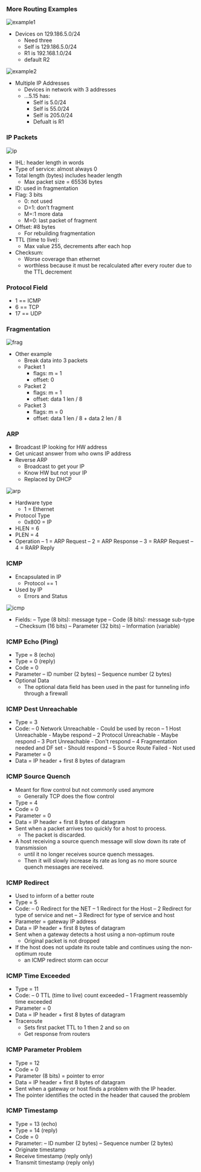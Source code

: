 
### More Routing Examples

![example1](./example1.png)

- Devices on 129.186.5.0/24
    - Need three 
    - Self is 129.186.5.0/24
    - R1 is 192.168.1.0/24
    - default R2

![example2](./example2.png)

- Multiple IP Addresses
    - Devices in network with 3 addresses
    - ...5.15 has:
        - Self is 5.0/24
        - Self is 55.0/24
        - Self is 205.0/24
        - Defualt is R1

### IP Packets

![ip](./ip_packet.png)

- IHL: header length in words
- Type of service: almost always 0
- Total length (bytes) includes header length
    - Max packet size = 65536 bytes
- ID: used in fragmentation
- Flag: 3 bits
    - 0: not used
    - D=1: don’t fragment
    - M=:1 more data
    - M=0: last packet of fragment
- Offset: #8 bytes
    - For rebuilding fragmentation
- TTL (time to live): 
    - Max value 255, decrements after each hop
- Checksum: 
    - Worse coverage than ethernet
    - worthless because it must be recalculated after every router due to the TTL decrement


### Protocol Field 
- 1 == ICMP
- 6 == TCP
- 17 == UDP

### Fragmentation
![frag](./frag.png)

- Other example
    - Break data into 3 packets
    - Packet 1 
        - flags: m = 1
        - offset: 0
    - Packet 2 
        - flags: m = 1
        - offset: data 1 len / 8
    - Packet 3 
        - flags: m = 0
        - offset: data 1 len / 8 + data 2 len / 8


### ARP
- Broadcast IP looking for HW address
- Get unicast answer from who owns IP address
- Reverse ARP
    - Broadcast to get your IP
    - Know HW but not your IP
    - Replaced by DHCP

![arp](./arp.png)

- Hardware type 
    - 1 = Ethernet
- Protocol Type 
    - 0x800 = IP
- HLEN = 6
- PLEN = 4
- Operation
    – 1 = ARP Request
    – 2 = ARP Response
    – 3 = RARP Request
    – 4 = RARP Reply


### ICMP
- Encapsulated in IP
    - Protocol == 1
- Used by IP 
    - Errors and Status

![icmp](./icmp.png)

- Fields:
    – Type (8 bits): message type
    – Code (8 bits): message sub-type
    – Checksum (16 bits)
    – Parameter (32 bits)
    – Information (variable)

### ICMP Echo (Ping)
- Type = 8 (echo)
- Type = 0 (reply)
- Code = 0
- Parameter
    – ID number (2 bytes)
    – Sequence number (2 bytes)
- Optional Data
    - The optional data field has been used in the past for tunneling info through a firewall


### ICMP Dest Unreachable
- Type = 3
- Code:
    – 0 Network Unreachable
        - Could be used by recon 
    – 1 Host Unreachable
        - Maybe respond 
    – 2 Protocol Unreachable
        - Maybe respond
    – 3 Port Unreachable
        - Don't respond
    – 4 Fragmentation needed and DF set 
        - Should respond
    – 5 Source Route Failed
        - Not used
- Parameter = 0
- Data = IP header + first 8 bytes of datagram


### ICMP Source Quench
- Meant for flow control but not commonly used anymore
    - Generally TCP does the flow control
- Type = 4
- Code = 0
- Parameter = 0
- Data = IP header + first 8 bytes of datagram
- Sent when a packet arrives too quickly for a host to process. 
    - The packet is discarded.
- A host receiving a source quench message will slow down its rate of transmission 
    - until it no longer receives source quench messages. 
    - Then it will slowly increase its rate as long as no more source quench messages are received.


### ICMP Redirect
- Used to inform of a better route 
- Type = 5
- Code:
    – 0 Redirect for the NET
    – 1 Redirect for the Host
    – 2 Redirect for type of service and net
    – 3 Redirect for type of service and host
- Parameter = gateway IP address
- Data = IP header + first 8 bytes of datagram
- Sent when a gateway detects a host using a non-optimum route
    - Original packet is not dropped
- If the host does not update its route table and continues using the non-optimum route
    - an ICMP redirect storm can occur


### ICMP Time Exceeded
- Type = 11
- Code:
    – 0 TTL (time to live) count exceeded
    – 1 Fragment reassembly time exceeded
- Parameter = 0
- Data = IP header + first 8 bytes of datagram
- Traceroute 
    - Sets first packet TTL to 1 then 2 and so on
    - Get response from routers 


### ICMP Parameter Problem
- Type = 12
- Code = 0
- Parameter (8 bits) = pointer to error
- Data = IP header + first 8 bytes of datagram
- Sent when a gateway or host finds a problem with the IP header. 
- The pointer identifies the octed in the header that caused the problem



### ICMP Timestamp
- Type = 13 (echo)
- Type = 14 (reply)
- Code = 0
- Parameter:
    – ID number (2 bytes)
    – Sequence number (2 bytes)
- Originate timestamp
- Receive timestamp (reply only)
- Transmit timestamp (reply only)



